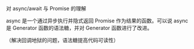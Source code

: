 对 async/await 与 Promise 的理解

async 是一个通过异步执行并隐式返回 Promise 作为结果的函数。可以说 async 是 Generator 函数的语法糖，并对 Generator 函数进行了改进。

（解决回调地狱的问题，语法糖提高代码可读性）
